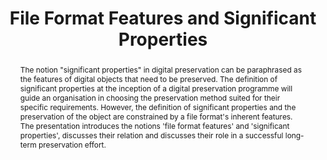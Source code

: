 ---
abstract: The notion "significant properties" in digital preservation can be paraphrased
  as the features of digital objects that need to be preserved. The definition of
  significant properties at the inception of a digital preservation programme will
  guide an organisation in choosing the preservation method suited for their specific
  requirements. However, the definition of significant properties and the preservation
  of the object are constrained by a file format's inherent features. The presentation
  introduces the notions 'file format features' and 'significant properties', discusses
  their relation and discusses their role in a successful long-term preservation effort.
creators:
- Aschenbrenner, Andreas
date: null
document_url: https://services.phaidra.univie.ac.at/api/object/o:294998/download
grand_parent: iPRES
institutions: []
keywords:
- beijing
landing_page_url: https://phaidra.univie.ac.at/o:294998
language: eng
layout: publication
license: CC BY-SA 3.0 AT
notes_url: null
parent: iPRES 2004
presentation_url: null
publication_type: presentation
size: 468757
source_name: iPRES
title: File Format Features and Significant Properties
year: 2004
---